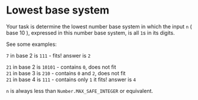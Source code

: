 # Lowest base system

Your task is determine the lowest number base system in which the input `n` ( base 10 ), expressed in this number base system, is all `1`s in its digits.

See some examples:

`7` in base 2 is `111` - fits! answer is `2`

`21` in base 2 is `10101` - contains `0`, does not fit  
`21` in base 3 is `210` - contains `0` and `2`, does not fit  
`21` in base 4 is `111` - contains only `1` it fits! answer is `4`

`n` is always less than `Number.MAX_SAFE_INTEGER` or equivalent.